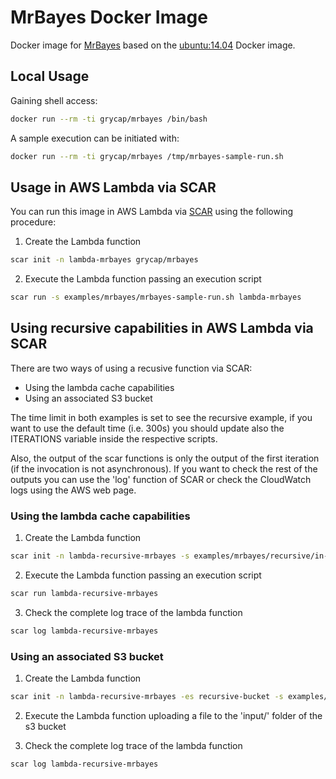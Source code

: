 # MrBayes Docker Image

Docker image for [MrBayes](http://mrbayes.sourceforge.net/) based on the [ubuntu:14.04](https://hub.docker.com/r/library/ubuntu/tags/14.04/) Docker image.

## Local Usage

Gaining shell access:

```sh
docker run --rm -ti grycap/mrbayes /bin/bash
```

A sample execution can be initiated with:

```sh
docker run --rm -ti grycap/mrbayes /tmp/mrbayes-sample-run.sh
```

## Usage in AWS Lambda via SCAR

You can run this image in AWS Lambda via [SCAR](https://github.com/grycap/scar) using the following procedure:

1. Create the Lambda function

 ```sh
 scar init -n lambda-mrbayes grycap/mrbayes
 ```

2. Execute the Lambda function passing an execution script

 ```sh
 scar run -s examples/mrbayes/mrbayes-sample-run.sh lambda-mrbayes
 ```

## Using recursive capabilities in AWS Lambda via SCAR

There are two ways of using a recusive function via SCAR:
* Using the lambda cache capabilities
* Using an associated S3 bucket

The time limit in both examples is set to see the recursive example, if you want to use the default time (i.e. 300s) you should update also the ITERATIONS variable inside the respective scripts.

Also, the output of the scar functions is only the output of the first iteration (if the invocation is not asynchronous). If you want to check the rest of the outputs you can use the 'log' function of SCAR or check the CloudWatch logs using the AWS web page.

### Using the lambda cache capabilities

1. Create the Lambda function

 ```sh
 scar init -n lambda-recursive-mrbayes -s examples/mrbayes/recursive/in-memory/mrbayes-recursive-big.sh -t 120 -r -m 1024 grycap/mrbayes
 ```

2. Execute the Lambda function passing an execution script

 ```sh
 scar run lambda-recursive-mrbayes
 ```

3. Check the complete log trace of the lambda function

 ```sh
 scar log lambda-recursive-mrbayes
 ```

### Using an associated S3 bucket

1. Create the Lambda function

 ```sh
 scar init -n lambda-recursive-mrbayes -es recursive-bucket -s examples/mrbayes/recursive/with-s3/mrbayes-recursive.sh -t 120 -r -m 1024 grycap/mrbayes
 ```

2. Execute the Lambda function uploading a file to the 'input/' folder of the s3 bucket

3. Check the complete log trace of the lambda function

 ```sh
 scar log lambda-recursive-mrbayes
 ```

